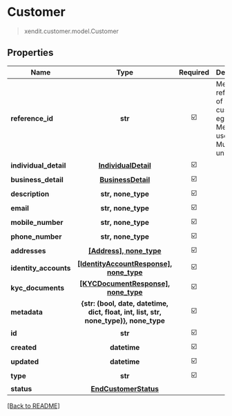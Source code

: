 # Customer
> xendit.customer.model.Customer


## Properties
| Name | Type | Required | Description | Examples |
|------------|:-------------:|:-------------:|-------------|:-------------:|
| **reference_id** | **str** | ☑️ | Merchant&#39;s reference of this end customer, eg Merchant&#39;s user&#39;s id. Must be unique. |  | |
| **individual_detail** | [**IndividualDetail**](IndividualDetail.md) | ☑️ |  |  | |
| **business_detail** | [**BusinessDetail**](BusinessDetail.md) | ☑️ |  |  | |
| **description** | **str, none_type** | ☑️ |  |  | |
| **email** | **str, none_type** | ☑️ |  |  | |
| **mobile_number** | **str, none_type** | ☑️ |  |  | |
| **phone_number** | **str, none_type** | ☑️ |  |  | |
| **addresses** | [**[Address], none_type**](Address.md) | ☑️ |  |  | |
| **identity_accounts** | [**[IdentityAccountResponse], none_type**](IdentityAccountResponse.md) | ☑️ |  |  | |
| **kyc_documents** | [**[KYCDocumentResponse], none_type**](KYCDocumentResponse.md) | ☑️ |  |  | |
| **metadata** | **{str: (bool, date, datetime, dict, float, int, list, str, none_type)}, none_type** | ☑️ |  |  | |
| **id** | **str** | ☑️ |  |  | |
| **created** | **datetime** | ☑️ |  |  | |
| **updated** | **datetime** | ☑️ |  |  | |
| **type** | **str** | ☑️ |  |  | "INDIVIDUAL" |
| **status** | [**EndCustomerStatus**](EndCustomerStatus.md) | |   |  |


[[Back to README]](../../README.md)


